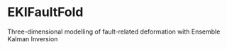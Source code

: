 # EKIFaultFold
Three-dimensional modelling of fault-related deformation with Ensemble Kalman Inversion
